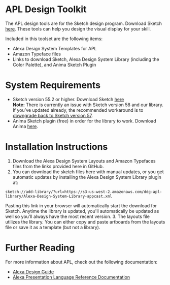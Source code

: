 # APL Design Toolkit

The APL design tools are for the Sketch design program. Download Sketch [here](https://www.sketch.com/).
These tools can help you design the visual display for your skill.

Included in this toolset are the following items:
* Alexa Design System Templates for APL
* Amazon Typeface files
* Links to download Sketch, Alexa Design System Library (including the Color Palette), and Anima Sketch Plugin

# System Requirements

* Sketch version 55.2 or higher. Download Sketch [here](https://www.sketch.com/updates/)<br>
**Note:** There is currently an issue with Sketch version 58 and our library. If you’ve updated already, the recommended workaround is to [downgrade back to Sketch version 57](https://www.sketch.com/updates/).
* Anima Sketch plugin (free) in order for the library to work. Download Anima [here](https://www.animaapp.com/).

# Installation Instructions

1. Download the Alexa Design System Layouts and Amazon Typefaces files from the links provided here in GitHub.
2. You can download the sketch files here with manual updates, or you get automatic updates by installing the Alexa Design System Library plugin at:
```
sketch://add-library/?url=https://s3-us-west-2.amazonaws.com/ddg-apl-library/Alexa-Design-System-Library-appcast.xml
```
Pasting this link in your browser will automatically start the download for Sketch. Anytime the library is updated, you'll automatically be updated as well so you’ll always have the most recent version.
3. The layouts file utilizes the library. You can either copy and paste artboards from the layouts file or save it as a template (but not a library).

# Further Reading

For more information about APL, check out the following documentation:
* [Alexa Design Guide](https://developer.amazon.com/docs/alexa-design/get-started.html)
* [Alexa Presentation Language Reference Documentation](https://developer.amazon.com/docs/alexa-presentation-language/apl-overview.html) 
